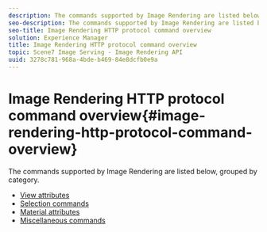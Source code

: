 ```yaml
---
description: The commands supported by Image Rendering are listed below, grouped by category.
seo-description: The commands supported by Image Rendering are listed below, grouped by category.
seo-title: Image Rendering HTTP protocol command overview
solution: Experience Manager
title: Image Rendering HTTP protocol command overview
topic: Scene7 Image Serving - Image Rendering API
uuid: 3278c781-968a-4bde-b469-84e8dcfb0e9a
---
```


# Image Rendering HTTP protocol command overview{#image-rendering-http-protocol-command-overview}

The commands supported by Image Rendering are listed below, grouped by category.

* [View attributes](r-ir-view-attributes.md)
* [Selection commands](r-ir-selection-commands.md)
* [Material attributes](r-ir-material-attributes.md)
* [Miscellaneous commands](r-ir-miscellaneous-commands.md)

